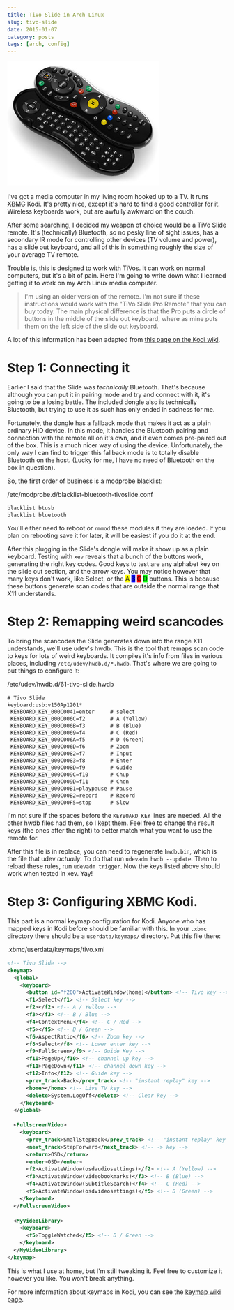 ```yaml
---
title: TiVo Slide in Arch Linux
slug: tivo-slide
date: 2015-01-07
category: posts
tags: [arch, config]
---
```


<aside class="thumb">
  <img src="images/tivo-remote.jpg">
</aside>

I've got a media computer in my living room hooked up to a TV. It runs
<strike>XBMC</strike> Kodi. It's pretty nice, except it's hard to find a good
controller for it. Wireless keyboards work, but are awfully awkward on the
couch.

After some searching, I decided my weapon of choice would be a TiVo
Slide remote. It's (technically) Bluetooth, so no pesky line of sight
issues, has a secondary IR mode for controlling other devices (TV volume and
power), has a slide out keyboard, and all of this in something roughly the size
of your average TV remote.

Trouble is, this is designed to work with TiVos. It can work on normal
computers, but it's a bit of pain. Here I'm going to write down what I learned
getting it to work on my Arch Linux media computer.

<!-- fold -->

> I'm using an older version of the remote. I'm not sure if these instructions
> would work with the "TiVo Slide Pro Remote" that you can buy today. The main
> physical difference is that the Pro puts a circle of buttons in the middle of
> the slide out keyboard, where as mine puts them on the left side of the slide
> out keyboard.

A lot of this information has been adapted from
[this page on the Kodi wiki](http://kodi.wiki/view/TiVo_Slide).

# Step 1: Connecting it

Earlier I said that the Slide was _technically_ Bluetooth. That's because
although you can put it in pairing mode and try and connect with it, it's going
to be a losing battle. The included dongle also is technically Bluetooth, but
trying to use it as such has only ended in sadness for me.

Fortunately, the dongle has a fallback mode that makes it act as a plain
ordinary HID device. In this mode, it handles the Bluetooth pairing and
connection with the remote all on it's own, and it even comes pre-paired out of
the box. This is a much nicer way of using the device. Unfortunately, the only
way I can find to trigger this fallback mode is to totally disable Bluetooth on
the host. (Lucky for me, I have no need of Bluetooth on the box in question).

So, the first order of business is a modprobe blacklist:

<span class="codepath">/etc/modprobe.d/blacklist-bluetooth-tivoslide.conf</span>

    blacklist btusb
    blacklist bluetooth

You'll either need to reboot or `rmmod` these modules if they are loaded. If
you plan on rebooting save it for later, it will be easiest if you do it at the
end.

After this plugging in the Slide's dongle will make it show up as a plain
keyboard. Testing with `xev` reveals that a bunch of the buttons work,
generating the right key codes. Good keys to test are any alphabet key on the
slide out section, and the arrow keys. You may notice however that many keys
don't work, like Select, or the
<span style="background: #ff0">A</span>
<span style="background: #00f">B</span>
<span style="background: #f00">C</span>
<span style="background: #0f0">D</span>
buttons. This is because these buttons generate scan codes that are outside the
normal range that X11 understands.

# Step 2: Remapping weird scancodes

To bring the scancodes the Slide generates down into the range X11 understands,
we'll use udev's hwdb. This is the tool that remaps scan code to keys for lots
of weird keyboards. It compiles it's info from files in various places,
including `/etc/udev/hwdb.d/*.hwdb`. That's where we are going to put things to
configure it:

<span class="codepath">/etc/udev/hwdb.d/61-tivo-slide.hwdb</span>

    # Tivo Slide
    keyboard:usb:v150Ap1201*
     KEYBOARD_KEY_000C0041=enter     # select
     KEYBOARD_KEY_000C006C=f2        # A (Yellow)
     KEYBOARD_KEY_000C006B=f3        # B (Blue)
     KEYBOARD_KEY_000C0069=f4        # C (Red)
     KEYBOARD_KEY_000C006A=f5        # D (Green)
     KEYBOARD_KEY_000C006D=f6        # Zoom
     KEYBOARD_KEY_000C0082=f7        # Input
     KEYBOARD_KEY_000C0083=f8        # Enter
     KEYBOARD_KEY_000C008D=f9        # Guide
     KEYBOARD_KEY_000C009C=f10       # Chup
     KEYBOARD_KEY_000C009D=f11       # Chdn
     KEYBOARD_KEY_000C00B1=playpause # Pause
     KEYBOARD_KEY_000C00B2=record    # Record
     KEYBOARD_KEY_000C00F5=stop      # Slow

I'm not sure if the spaces before the `KEYBOARD_KEY` lines are needed. All the
other hwdb files had them, so I kept them. Feel free to change the result keys
(the ones after the right) to better match what you want to use the remote for.

After this file is in replace, you can need to regenerate `hwdb.bin`, which is
the file that udev _actually_. To do that run `udevadm hwdb --update`. Then to
reload these rules, run `udevadm trigger`. Now the keys listed above should
work when tested in xev. Yay!

# Step 3: Configuring <strike>XBMC</strike> Kodi.

This part is a normal keymap configuration for Kodi. Anyone who has mapped keys
in Kodi before should be familiar with this. In your `.xbmc` directory there
should be a `userdata/keymaps/` directory. Put this file there:

<span class="codepath">.xbmc/userdata/keymaps/tivo.xml</span>

```xml
<!-- Tivo Slide -->
<keymap>
  <global>
    <keyboard>
      <button id="f200">ActivateWindow(home)</button> <!-- Tivo key -->
      <f1>Select</f1> <!-- Select key -->
      <f2></f2> <!-- A / Yellow -->
      <f3></f3> <!-- B / Blue -->
      <f4>ContextMenu</f4> <!-- C / Red -->
      <f5></f5> <!-- D / Green -->
      <f6>AspectRatio</f6> <!-- Zoom key -->
      <f8>Select</f8> <!-- Lower enter key -->
      <f9>FullScreen</f9> <!-- Guide Key -->
      <f10>PageUp</f10> <!-- channel up key -->
      <f11>PageDown</f11> <!-- channel down key -->
      <f12>Info</f12> <!-- Guide key -->
      <prev_track>Back</prev_track> <!-- "instant replay" key -->
      <home></home> <!-- Live TV key -->
      <delete>System.LogOff</delete> <!-- Clear key -->
    </keyboard>
  </global>

  <FullscreenVideo>
    <keyboard>
      <prev_track>SmallStepBack</prev_track> <!-- "instant replay" key -->
      <next_track>StepForward</next_track> <!-- -> key -->
      <return>OSD</return>
      <enter>OSD</enter>
      <f2>ActivateWindow(osdaudiosettings)</f2> <!-- A (Yellow) -->
      <f3>ActivateWindow(videobookmarks)</f3> <!-- B (Blue) -->
      <f4>ActivateWindow(SubtitleSearch)</f4> <!-- C (Red) -->
      <f5>ActivateWindow(osdvideosettings)</f5> <!-- D (Green) -->
    </keyboard>
  </FullscreenVideo>

  <MyVideoLibrary>
    <keyboard>
      <f5>ToggleWatched</f5> <!-- D / Green -->
    </keyboard>
  </MyVideoLibrary>
</keymap>
```

This is what I use at home, but I'm still tweaking it. Feel free to customize
it however you like. You won't break anything.

For more information about keymaps in Kodi, you can see the
[keymap wiki page](http://kodi.wiki/view/keymap).
